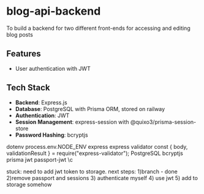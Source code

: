 # blog-api-backend
To build a backend for two different front-ends for accessing and editing blog posts


## Features

- User authentication with JWT


## Tech Stack

- **Backend**: Express.js
- **Database**: PostgreSQL with Prisma ORM, stored on railway
- **Authentication**: JWT
- **Session Management**: express-session with @quixo3/prisma-session-store
- **Password Hashing**: bcryptjs

dotenv process.env.NODE_ENV
express
express validator const { body, validationResult } = require("express-validator");
PostgreSQL
bcryptjs
prisma
jwt
passport-jwt
\c

stuck:
need to add jwt token to storage.
next steps:
1)branch - done
2)remove passport and sessions
3) authenticate myself
4) use jwt
5) add to storage somehow
